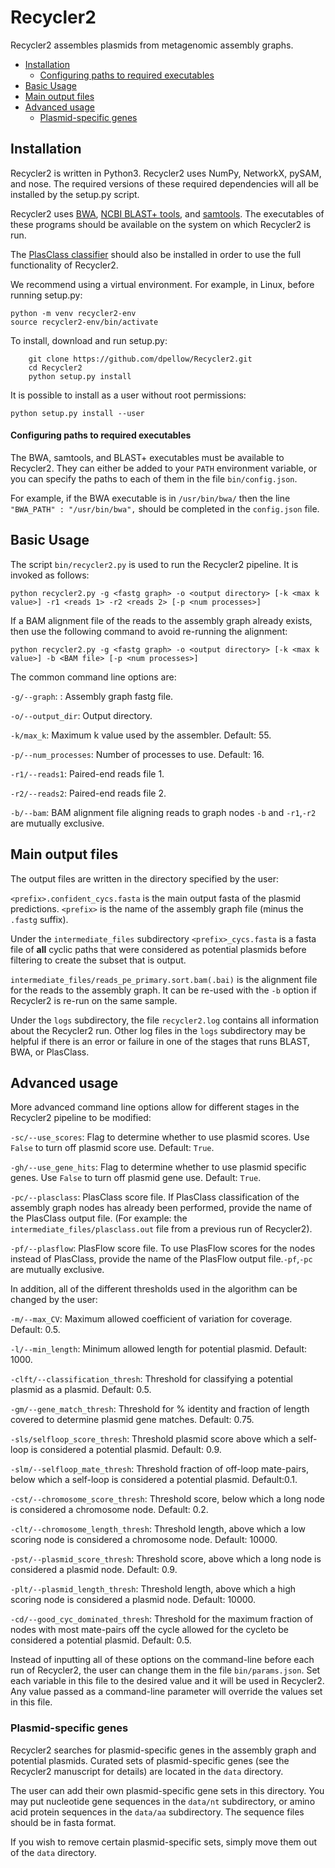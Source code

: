 # Recycler2

Recycler2 assembles plasmids from metagenomic assembly graphs.

  * [Installation](#installation)
      - [Configuring paths to required executables](#configuring-paths-to-required-executables)
  * [Basic Usage](#basic-usage)
  * [Main output files](#main-output-files)
  * [Advanced usage](#advanced-usage)
    + [Plasmid-specific genes](#plasmid-specific-genes)



## Installation

Recycler2 is written in Python3. Recycler2 uses NumPy, NetworkX, pySAM, and nose. The required versions of these required dependencies will all be installed by the setup.py script.

Recycler2 uses [BWA](https://github.com/lh3/bwa), [NCBI BLAST+ tools](https://blast.ncbi.nlm.nih.gov/Blast.cgi?CMD=Web&PAGE_TYPE=BlastDocs&DOC_TYPE=Download), and [samtools](https://github.com/samtools/samtools). The executables of these programs should be available on the system on which Recycler2 is run.

The [PlasClass classifier](https://github.com/Shamir-Lab/PlasClass) should also be installed in order to use the full functionality of Recycler2.

We recommend using a virtual environment. For example, in Linux, before running setup.py:
```
python -m venv recycler2-env
source recycler2-env/bin/activate
```
To install, download and run setup.py:
```
    git clone https://github.com/dpellow/Recycler2.git
    cd Recycler2
    python setup.py install
```
It is possible to install as a user without root permissions:
```
python setup.py install --user
```
#### Configuring paths to required executables
The BWA, samtools, and BLAST+ executables must be available to Recycler2. They can either be added to your `PATH` environment variable, or you can specify the paths to each of them in the file `bin/config.json`.

For example, if the BWA executable is in `/usr/bin/bwa/` then the line `"BWA_PATH" : "/usr/bin/bwa",` should be completed in the `config.json` file.

## Basic Usage
The script `bin/recycler2.py` is used to run the Recycler2 pipeline. It is invoked as follows: 
```
python recycler2.py -g <fastg graph> -o <output directory> [-k <max k value>] -r1 <reads 1> -r2 <reads 2> [-p <num processes>]
```
If a BAM alignment file of the reads to the assembly graph already exists, then use the following command to avoid re-running the alignment:
```
python recycler2.py -g <fastg graph> -o <output directory> [-k <max k value>] -b <BAM file> [-p <num processes>]
```
The common command line options are:

`-g/--graph`: : Assembly graph fastg file.

`-o/--output_dir`: Output directory.

`-k/max_k`: Maximum k value used by the assembler. Default: 55.

`-p/--num_processes`: Number of processes to use. Default: 16.

`-r1/--reads1`: Paired-end reads file 1.

`-r2/--reads2`: Paired-end reads file 2.

`-b/--bam`: BAM alignment file aligning reads to graph nodes `-b` and `-r1`,`-r2` are mutually exclusive.

## Main output files
The output files are written in the directory specified by the user:

`<prefix>.confident_cycs.fasta` is the main output fasta of the plasmid predictions. `<prefix>` is the name of the assembly graph file (minus the `.fastg` suffix).

Under the `intermediate_files` subdirectory `<prefix>_cycs.fasta` is a fasta file of **all** cyclic paths that were considered as potential plasmids before filtering to create the subset that is output.

`intermediate_files/reads_pe_primary.sort.bam(.bai)` is the alignment file for the reads to the assembly graph. It can be re-used with the `-b` option if Recycler2 is re-run on the same sample.

Under the `logs` subdirectory, the file `recycler2.log` contains all information about the Recycler2 run. Other log files in the `logs` subdirectory may be helpful if there is an error or failure in one of the stages that runs BLAST, BWA, or PlasClass.

## Advanced usage
More advanced command line options allow for different stages in the Recycler2 pipeline to be modified:

`-sc/--use_scores`: Flag to determine whether to use plasmid scores. Use `False` to turn off plasmid score use. Default: `True`.

`-gh/--use_gene_hits`: Flag to determine whether to use plasmid specific genes. Use `False` to turn off plasmid gene use. Default: `True`.

`-pc/--plasclass`: PlasClass score file. If PlasClass classification of the assembly graph nodes has already been performed, provide the name of the PlasClass output file. (For example: the `intermediate_files/plasclass.out` file from a previous run of Recycler2).

`-pf/--plasflow`: PlasFlow score file. To use PlasFlow scores for the nodes instead of PlasClass, provide the name of the PlasFlow output file.`-pf`,`-pc` are mutually exclusive.

In addition, all of the different thresholds used in the algorithm can be changed by the user:

`-m/--max_CV`: Maximum allowed coefficient of variation for coverage. Default: 0.5.

`-l/--min_length`: Minimum allowed length for potential plasmid. Default: 1000.

`-clft/--classification_thresh`: Threshold for classifying a potential plasmid as a plasmid. Default: 0.5.

`-gm/--gene_match_thresh`: Threshold for % identity and fraction of length covered to determine plasmid gene matches. Default: 0.75.

`-sls/selfloop_score_thresh`: Threshold plasmid score above which a self-loop is considered a potential plasmid. Default: 0.9.

`-slm/--selfloop_mate_thresh`: Threshold fraction of off-loop mate-pairs, below which a self-loop is considered a potential plasmid. Default:0.1.

`-cst/--chromosome_score_thresh`: Threshold score, below which a long node is considered a chromosome node. Default: 0.2.

`-clt/--chromosome_length_thresh`: Threshold length, above which a low scoring node is considered a chromosome node. Default: 10000.

`-pst/--plasmid_score_thresh`: Threshold score, above which a long node is considered a plasmid node. Default: 0.9.

`-plt/--plasmid_length_thresh`: Threshold length, above which a high scoring node is considered a plasmid node. Default: 10000.

`-cd/--good_cyc_dominated_thresh`: Threshold for the maximum fraction of nodes with most mate-pairs off the cycle allowed for the cycleto be considered a potential plasmid. Default: 0.5.

Instead of inputting all of these options on the command-line before each run of Recycler2, the user can change them in the file `bin/params.json`. Set each variable in this file to the desired value and it will be used in Recycler2. Any value passed as a command-line parameter will override the values set in this file.

### Plasmid-specific genes

Recycler2 searches for plasmid-specific genes in the assembly graph and potential plasmids. Curated sets of plasmid-specific genes (see the Recycler2 manuscript for details) are located in the `data` directory.

The user can add their own plasmid-specific gene sets in this directory. You may put nucleotide gene sequences in the `data/nt` subdirectory, or amino acid protein sequences in the `data/aa` subdirectory. The sequence files should be in fasta format.

If you wish to remove certain plasmid-specific sets, simply move them out of the `data` directory.


